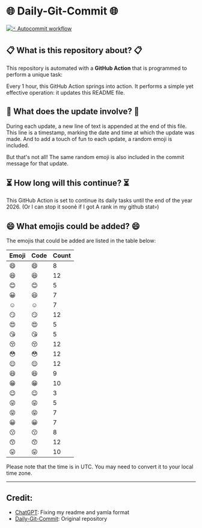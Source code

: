 # 🌐 Daily-Git-Commit 🌐

[![🃏 Autocommit workflow](https://github.com/kleqing/git-auto-commit/actions/workflows/main.yaml/badge.svg?event=check_run)](https://github.com/kleqing/git-auto-commit/actions/workflows/main.yaml)

## 📋 What is this repository about? 📋

This repository is automated with a **GitHub Action** that is programmed to perform a unique task:

Every 1 hour, this GitHub Action springs into action. It performs a simple yet effective operation: it updates this README file.

## 🔄 What does the update involve? 🔄

During each update, a new line of text is appended at the end of this file. This line is a timestamp, marking the date and time at which the update was made. And to add a touch of fun to each update, a random emoji is included.

But that's not all! The same random emoji is also included in the commit message for that update.

## ⏳ How long will this continue? ⏳

This GitHub Action is set to continue its daily tasks until the end of the year 2026. (Or I can stop it soonẻ if I got A rank in my github stat💀)

## 😄 What emojis could be added? 😄

The emojis that could be added are listed in the table below:

| Emoji | Code | Count |
| --- | --- | --- |
| 😄 | :smile: | 8 |
| 😆 | :laughing: | 12 |
| 😊 | :blush: | 5 |
| 😀 | :smiley: | 7 |
| ☺️ | :relaxed: | 7 |
| 😏 | :smirk: | 12 |
| 😍 | :heart_eyes: | 5 |
| 😘 | :kissing_heart: | 5 |
| 😚 | :kissing_closed_eyes: | 12 |
| 😳 | :flushed: | 12 |
| 😌 | :relieved: | 12 |
| 😆 | :satisfied: | 9 |
| 😁 | :grin: | 10 |
| 😉 | :wink: | 3 |
| 😜 | :stuck_out_tongue_winking_eye: | 5 |
| 😝 | :stuck_out_tongue_closed_eyes: | 7 |
| 😀 | :grinning: | 7 |
| 😗 | :kissing: | 8 |
| 😙 | :kissing_smiling_eyes: | 12 |
| 😛 | :stuck_out_tongue: | 10 |

Please note that the time is in UTC. You may need to convert it to your local time zone.

---

## Credit:

- [ChatGPT](chatgpt.com): Fixing my readme and yamla format
- [Daily-Git-Commit](https://github.com/diegomarty/daily-git-commit): Original repository

